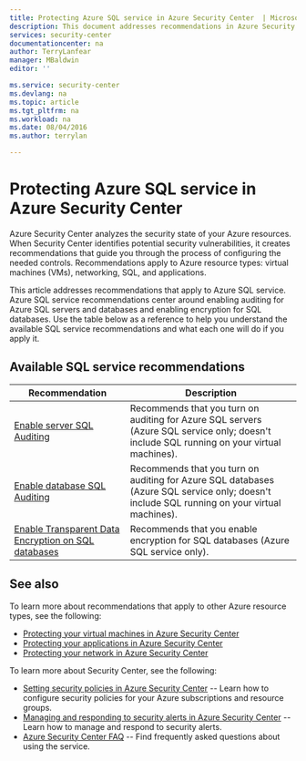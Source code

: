 ```yaml
---
title: Protecting Azure SQL service in Azure Security Center  | Microsoft Azure
description: This document addresses recommendations in Azure Security Center that help you protect Azure SQL service and stay in compliance with security policies.
services: security-center
documentationcenter: na
author: TerryLanfear
manager: MBaldwin
editor: ''

ms.service: security-center
ms.devlang: na
ms.topic: article
ms.tgt_pltfrm: na
ms.workload: na
ms.date: 08/04/2016
ms.author: terrylan

---
```

# Protecting Azure SQL service in Azure Security Center
Azure Security Center analyzes the security state of your Azure resources. When Security Center identifies potential security vulnerabilities, it creates recommendations that guide you through the process of configuring the needed controls.  Recommendations apply to Azure resource types: virtual machines (VMs), networking, SQL, and applications.

This article addresses recommendations that apply to Azure SQL service.  Azure SQL service recommendations center around enabling auditing for Azure SQL servers and databases and enabling encryption for SQL databases.  Use the table below as a reference to help you understand the available SQL service recommendations and what each one will do if you apply it.

## Available SQL service recommendations
| Recommendation | Description |
| --- | --- |
| [Enable server SQL Auditing](security-center-enable-auditing-on-sql-servers.md) |Recommends that you turn on auditing for Azure SQL servers (Azure SQL service only; doesn't include SQL running on your virtual machines). |
| [Enable database SQL Auditing](security-center-enable-auditing-on-sql-databases.md) |Recommends that you turn on auditing for Azure SQL databases (Azure SQL service only; doesn't include SQL running on your virtual machines). |
| [Enable Transparent Data Encryption on SQL databases](security-center-enable-transparent-data-encryption.md) |Recommends that you enable encryption for SQL databases (Azure SQL service only). |

## See also
To learn more about recommendations that apply to other Azure resource types, see the following:

* [Protecting your virtual machines in Azure Security Center](security-center-virtual-machine-recommendations.md)
* [Protecting your applications in Azure Security Center](security-center-application-recommendations.md)
* [Protecting your network in Azure Security Center](security-center-network-recommendations.md)

To learn more about Security Center, see the following:

* [Setting security policies in Azure Security Center](security-center-policies.md) -- Learn how to configure security policies for your Azure subscriptions and resource groups.
* [Managing and responding to security alerts in Azure Security Center](security-center-managing-and-responding-alerts.md) -- Learn how to manage and respond to security alerts.
* [Azure Security Center FAQ](security-center-faq.md) -- Find frequently asked questions about using the service.

